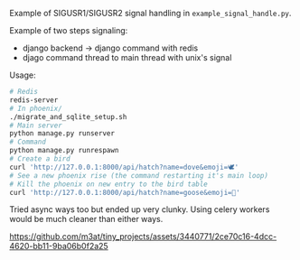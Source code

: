 Example of SIGUSR1/SIGUSR2 signal handling in `example_signal_handle.py`.

Example of two steps signaling:
* django backend -> django command with redis
* djago command thread to main thread with unix's signal

Usage:
```bash
# Redis
redis-server
# In phoenix/
./migrate_and_sqlite_setup.sh
# Main server
python manage.py runserver
# Command
python manage.py runrespawn
# Create a bird
curl 'http://127.0.0.1:8000/api/hatch?name=dove&emoji=🕊️'
# See a new phoenix rise (the command restarting it's main loop)
# Kill the phoenix on new entry to the bird table
curl 'http://127.0.0.1:8000/api/hatch?name=goose&emoji=🪿'
```

Tried async ways too but ended up very clunky. Using celery workers would be much cleaner than either ways.



https://github.com/m3at/tiny_projects/assets/3440771/2ce70c16-4dcc-4620-bb11-9ba06b0f2a25

